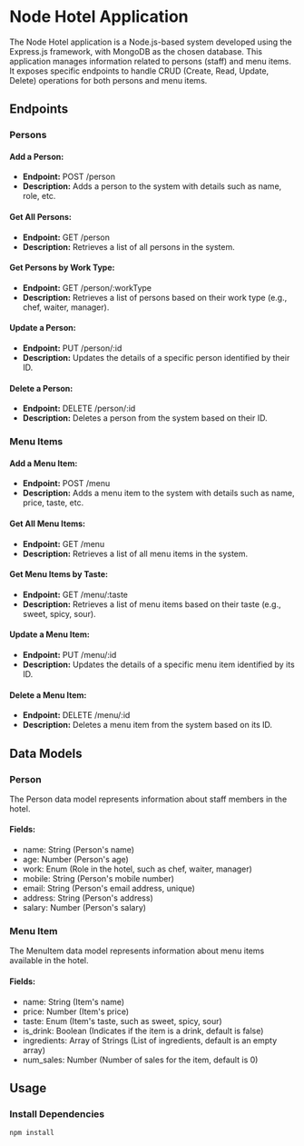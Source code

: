 # Node Hotel Application

The Node Hotel application is a Node.js-based system developed using the Express.js framework, with MongoDB as the chosen database. This application manages information related to persons (staff) and menu items. It exposes specific endpoints to handle CRUD (Create, Read, Update, Delete) operations for both persons and menu items.

## Endpoints

### Persons

#### Add a Person:

- **Endpoint:** POST /person
- **Description:** Adds a person to the system with details such as name, role, etc.

#### Get All Persons:

- **Endpoint:** GET /person
- **Description:** Retrieves a list of all persons in the system.

#### Get Persons by Work Type:

- **Endpoint:** GET /person/:workType
- **Description:** Retrieves a list of persons based on their work type (e.g., chef, waiter, manager).

#### Update a Person:

- **Endpoint:** PUT /person/:id
- **Description:** Updates the details of a specific person identified by their ID.

#### Delete a Person:

- **Endpoint:** DELETE /person/:id
- **Description:** Deletes a person from the system based on their ID.

### Menu Items

#### Add a Menu Item:

- **Endpoint:** POST /menu
- **Description:** Adds a menu item to the system with details such as name, price, taste, etc.

#### Get All Menu Items:

- **Endpoint:** GET /menu
- **Description:** Retrieves a list of all menu items in the system.

#### Get Menu Items by Taste:

- **Endpoint:** GET /menu/:taste
- **Description:** Retrieves a list of menu items based on their taste (e.g., sweet, spicy, sour).

#### Update a Menu Item:

- **Endpoint:** PUT /menu/:id
- **Description:** Updates the details of a specific menu item identified by its ID.

#### Delete a Menu Item:

- **Endpoint:** DELETE /menu/:id
- **Description:** Deletes a menu item from the system based on its ID.

## Data Models

### Person

The Person data model represents information about staff members in the hotel.

#### Fields:

- name: String (Person's name)
- age: Number (Person's age)
- work: Enum (Role in the hotel, such as chef, waiter, manager)
- mobile: String (Person's mobile number)
- email: String (Person's email address, unique)
- address: String (Person's address)
- salary: Number (Person's salary)

### Menu Item

The MenuItem data model represents information about menu items available in the hotel.

#### Fields:

- name: String (Item's name)
- price: Number (Item's price)
- taste: Enum (Item's taste, such as sweet, spicy, sour)
- is_drink: Boolean (Indicates if the item is a drink, default is false)
- ingredients: Array of Strings (List of ingredients, default is an empty array)
- num_sales: Number (Number of sales for the item, default is 0)

## Usage

### Install Dependencies

```bash
npm install
